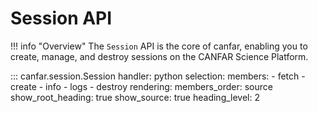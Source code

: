 # Session API

!!! info "Overview"
    The `Session` API is the core of canfar, enabling you to create, manage, and destroy sessions on the CANFAR Science Platform.

::: canfar.session.Session
    handler: python
    selection:
      members:
        - fetch
        - create
        - info
        - logs
        - destroy
    rendering:
      members_order: source
      show_root_heading: true
      show_source: true
      heading_level: 2
